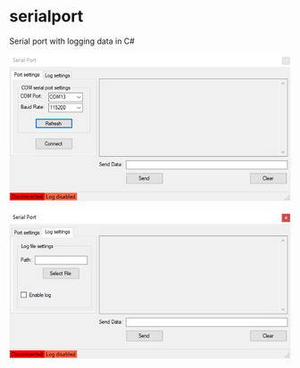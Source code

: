 # serialport
Serial port with logging data in C#

![alt text](https://github.com/moxissi/serialport/blob/main/serialport1.PNG?raw=true)

![alt text](https://github.com/moxissi/serialport/blob/main/serialport2.PNG?raw=true)
